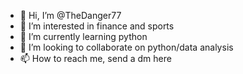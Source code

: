 - 👋 Hi, I’m @TheDanger77
- 👀 I’m interested in finance and sports
- 🌱 I’m currently learning python
- 💞️ I’m looking to collaborate on python/data analysis
- 📫 How to reach me, send a dm here

<!---
TheDanger77/TheDanger77 is a ✨ special ✨ repository because its `README.md` (this file) appears on your GitHub profile.
You can click the Preview link to take a look at your changes.
--->
